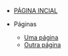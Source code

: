 * [PÁGINA INCIAL](pt-br/)
 
* Páginas
  * [Uma página](pt-br/sample-page.md)
  * [Outra página](pt-br/sample-page-2.md)